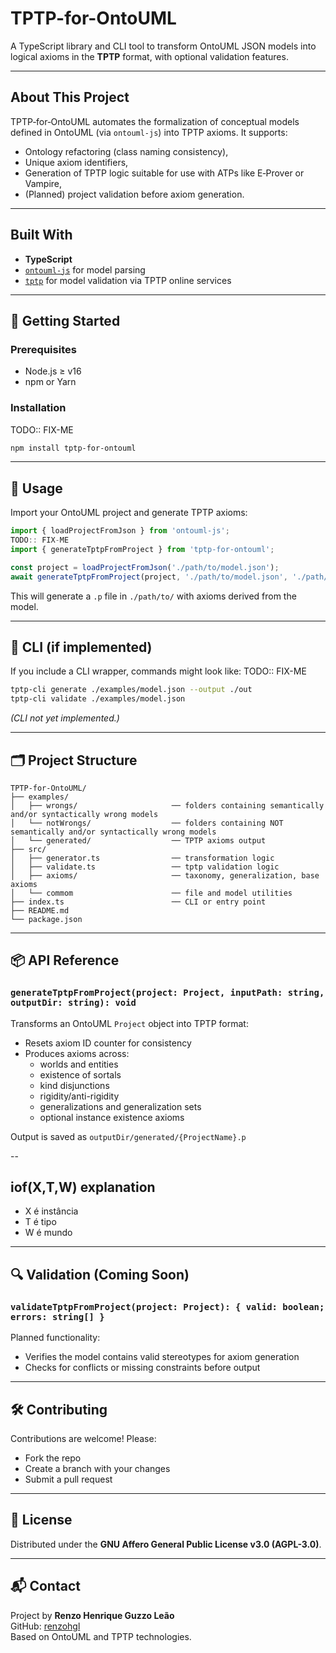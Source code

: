 # TPTP-for-OntoUML

A TypeScript library and CLI tool to transform OntoUML JSON models into logical axioms in the **TPTP** format, with optional validation features.

---

## About This Project

TPTP‑for‑OntoUML automates the formalization of conceptual models defined in OntoUML (via `ontouml-js`) into TPTP axioms. It supports:
- Ontology refactoring (class naming consistency),
- Unique axiom identifiers,
- Generation of TPTP logic suitable for use with ATPs like E‑Prover or Vampire,
- (Planned) project validation before axiom generation.

---

## Built With

- **TypeScript**
- [`ontouml-js`](https://github.com/OntoUML/ontouml-js) for model parsing
- [`tptp`](https://www.npmjs.com/package/tptp) for model validation via TPTP online services

---

## 🚀 Getting Started

### Prerequisites

- Node.js ≥ v16
- npm or Yarn

### Installation
TODO:: FIX-ME
```bash
npm install tptp-for-ontouml
```

---

## 🧪 Usage

Import your OntoUML project and generate TPTP axioms:

```ts
import { loadProjectFromJson } from 'ontouml-js';
TODO:: FIX-ME
import { generateTptpFromProject } from 'tptp-for-ontouml';

const project = loadProjectFromJson('./path/to/model.json');
await generateTptpFromProject(project, './path/to/model.json', './path/to/');
```

This will generate a `.p` file in `./path/to/` with axioms derived from the model.

---

## 🧰 CLI (if implemented)

If you include a CLI wrapper, commands might look like:
TODO:: FIX-ME
```bash
tptp-cli generate ./examples/model.json --output ./out
tptp-cli validate ./examples/model.json
```

*(CLI not yet implemented.)*

---

## 🗂 Project Structure

```
TPTP-for-OntoUML/
├── examples/
│   ├── wrongs/                     ── folders containing semantically and/or syntactically wrong models
│   └── notWrongs/                  ── folders containing NOT semantically and/or syntactically wrong models
│   └── generated/                  ── TPTP axioms output
├── src/
│   ├── generator.ts                ── transformation logic
│   ├── validate.ts                 ── tptp validation logic
│   ├── axioms/                     ── taxonomy, generalization, base axioms
│   └── commom                      ── file and model utilities
├── index.ts                        ── CLI or entry point
├── README.md
└── package.json
```

---

## 📦 API Reference

### `generateTptpFromProject(project: Project, inputPath: string, outputDir: string): void`

Transforms an OntoUML `Project` object into TPTP format:

- Resets axiom ID counter for consistency
- Produces axioms across:
  - worlds and entities
  - existence of sortals
  - kind disjunctions
  - rigidity/anti-rigidity
  - generalizations and generalization sets
  - optional instance existence axioms

Output is saved as `outputDir/generated/{ProjectName}.p`

--
## iof(X,T,W) explanation

- X é instância
- T é tipo
- W é mundo

---

## 🔍 Validation (Coming Soon)

### `validateTptpFromProject(project: Project): { valid: boolean; errors: string[] }`

Planned functionality:

- Verifies the model contains valid stereotypes for axiom generation
- Checks for conflicts or missing constraints before output

---

## 🛠 Contributing

Contributions are welcome! Please:

- Fork the repo
- Create a branch with your changes
- Submit a pull request

---

## 📃 License

Distributed under the **GNU Affero General Public License v3.0 (AGPL-3.0)**.

---

## 📬 Contact

Project by **Renzo Henrique Guzzo Leão**  
GitHub: [renzohgl](https://github.com/renzohgl)  
Based on OntoUML and TPTP technologies.